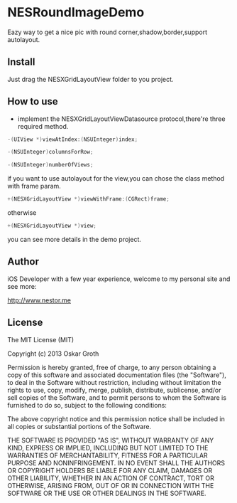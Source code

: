 NESRoundImageDemo
=================
Eazy way to get a nice pic with round corner,shadow,border,support autolayout.

## Install

Just drag the NESXGridLayoutView folder to you project.

## How to use

* implement the NESXGridLayoutViewDatasource protocol,there're three required method.

````objective-c
-(UIView *)viewAtIndex:(NSUInteger)index;

-(NSUInteger)columnsForRow;

-(NSUInteger)numberOfViews;
````

if you want to use autolayout for the view,you can chose the class method with frame param.

````objective-c
+(NESXGridLayoutView *)viewWithFrame:(CGRect)frame;
````

otherwise

````objective-c
+(NESXGridLayoutView *)view;
````

you can see more details in the demo project.

## Author

iOS Developer with a few year experience, welcome to my personal site and see more:

http://www.nestor.me

## License

The MIT License (MIT)

Copyright (c) 2013 Oskar Groth

Permission is hereby granted, free of charge, to any person obtaining a copy of
this software and associated documentation files (the "Software"), to deal in
the Software without restriction, including without limitation the rights to
use, copy, modify, merge, publish, distribute, sublicense, and/or sell copies of
the Software, and to permit persons to whom the Software is furnished to do so,
subject to the following conditions:

The above copyright notice and this permission notice shall be included in all
copies or substantial portions of the Software.

THE SOFTWARE IS PROVIDED "AS IS", WITHOUT WARRANTY OF ANY KIND, EXPRESS OR
IMPLIED, INCLUDING BUT NOT LIMITED TO THE WARRANTIES OF MERCHANTABILITY, FITNESS
FOR A PARTICULAR PURPOSE AND NONINFRINGEMENT. IN NO EVENT SHALL THE AUTHORS OR
COPYRIGHT HOLDERS BE LIABLE FOR ANY CLAIM, DAMAGES OR OTHER LIABILITY, WHETHER
IN AN ACTION OF CONTRACT, TORT OR OTHERWISE, ARISING FROM, OUT OF OR IN
CONNECTION WITH THE SOFTWARE OR THE USE OR OTHER DEALINGS IN THE SOFTWARE.
